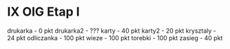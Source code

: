 # IX OIG Etap I

drukarka - 0 pkt
drukarka2 - ???
karty - 40 pkt
karty2 - 20 pkt
krysztaly - 24 pkt
odliczanka - 100 pkt
wieze - 100 pkt
torebki - 100 pkt
zasieg - 40 pkt
